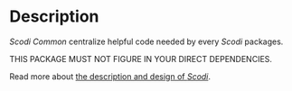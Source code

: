 # Description

_Scodi Common_ centralize helpful code needed by every _Scodi_ packages.

THIS PACKAGE MUST NOT FIGURE IN YOUR DIRECT DEPENDENCIES.

Read more about [the description and design of _Scodi_](https://github.com/bgatellier/scodi#readme).
